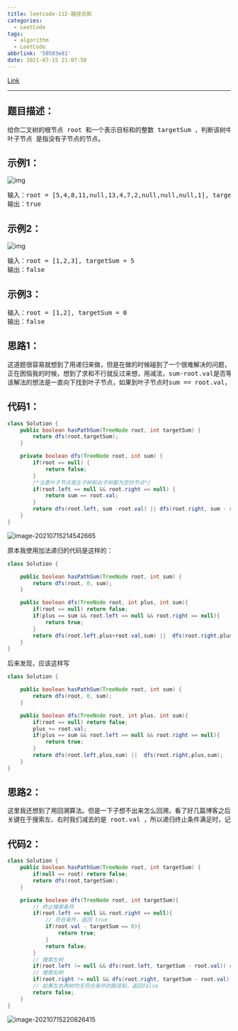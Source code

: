 ```yaml
---
title: leetcode-112-路径总和
categories:
  - LeetCode
tags:
  - algorithm
  - LeetCode
abbrlink: '50503e81'
date: 2021-07-15 21:07:50
---
```


[Link](https://leetcode-cn.com/problems/path-sum/)

<hr/>

## 题目描述：

<pre>
给你二叉树的根节点 root 和一个表示目标和的整数 targetSum ，判断该树中是否存在 根节点到叶子节点 的路径，这条路径上所有节点值相加等于目标和 targetSum 。
叶子节点 是指没有子节点的节点。
</pre>

## 示例1：



![img](https://gitee.com/cao_ziqiang/img/raw/master/20210715214210.jpeg)

<pre>
输入：root = [5,4,8,11,null,13,4,7,2,null,null,null,1], targetSum = 22
输出：true
</pre>

## 示例2：

![img](https://gitee.com/cao_ziqiang/img/raw/master/20210715214250.jpeg)

<pre>
输入：root = [1,2,3], targetSum = 5
输出：false
</pre>

## 示例3：

<pre>
输入：root = [1,2], targetSum = 0
输出：false
</pre>

## 思路1：

<pre>
这道题很容易就想到了用递归来做，但是在做的时候碰到了一个很难解决的问题，就是每条路径的和不好记忆化。
正在困恼我的时候，想到了求和不行就反过来想，用减法，sum-root.val是否等于子节点的val即可。
该解法的想法是一直向下找到叶子节点，如果到叶子节点时sum == root.val，说明找到了一条符合要求的路径。
</pre>

## 代码1：

```java
class Solution {
    public boolean hasPathSum(TreeNode root, int targetSum) {
        return dfs(root,targetSum);
    }

    private boolean dfs(TreeNode root, int sum) {
        if(root == null) {
            return false;
        }
        /*注意叶子节点是左子树和右子树都为空的节点*/
        if(root.left == null && root.right == null) {
            return sum == root.val;
        }
        return dfs(root.left, sum -root.val) || dfs(root.right, sum - root.val);
    }
}
```

![image-20210715214542665](https://gitee.com/cao_ziqiang/img/raw/master/20210715214542.png)

原本我使用加法递归的代码是这样的：

```java
class Solution {

    public boolean hasPathSum(TreeNode root, int sum) {
        return dfs(root, 0, sum);
    }

    public boolean dfs(TreeNode root, int plus, int sum){
        if(root == null) return false;
        if(plus == sum && root.left == null && root.right == null){
            return true;
        }
        return dfs(root.left,plus+root.val,sum) ||  dfs(root.right,plus+root.val,sum);
    }
}
```

后来发现，应该这样写

```java
class Solution {

    public boolean hasPathSum(TreeNode root, int sum) {
        return dfs(root, 0, sum);
    }

    public boolean dfs(TreeNode root, int plus, int sum){
        if(root == null) return false;
        plus += root.val;
        if(plus == sum && root.left == null && root.right == null){
            return true;
        }
        return dfs(root.left,plus,sum) ||  dfs(root.right,plus,sum);
    }
}
```



## 思路2：

<pre>
这里我还想到了用回溯算法。但是一下子想不出来怎么回溯，看了好几篇博客之后搞明白了怎么回溯。
关键在于搜索左、右时我们减去的是 root.val ，所以递归终止条件满足时，记得减去当前节点的值
</pre>

## 代码2：

```java
class Solution {
    public boolean hasPathSum(TreeNode root, int targetSum) {
        if(null == root) return false;
        return dfs(root,targetSum);
    }

    private boolean dfs(TreeNode root, int targetSum){
        // 终止搜索条件
        if(root.left == null && root.right == null){
            // 符合条件，返回 true
            if(root.val - targetSum == 0){
                return true;
            }
            return false;
        }
        // 搜索左树
        if(root.left != null && dfs(root.left, targetSum - root.val)) return true;
        // 搜索右树
        if(root.right != null && dfs(root.right, targetSum - root.val)) return true;
        // 如果左右两树均无符合条件的路径和，返回false
        return false;
    }
}
```

![image-20210715220826415](https://gitee.com/cao_ziqiang/img/raw/master/20210715220826.png)


